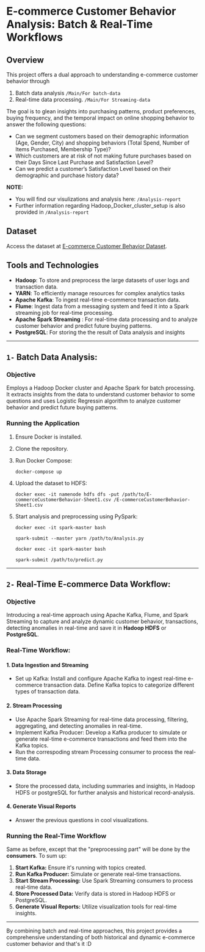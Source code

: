 # E-commerce Customer Behavior Analysis: Batch & Real-Time Workflows

## Overview
This project offers a dual approach to understanding e-commerce customer behavior through 
1. Batch data analysis ```/Main/For batch-data```
2. Real-time data processing. ```/Main/For Streaming-data```

The goal is to glean insights into purchasing patterns, product preferences, buying frequency, and the temporal impact on online shopping behavior to answer the following questions:

- Can we segment customers based on their demographic information (Age, Gender, City) and shopping behaviors (Total Spend, Number of Items Purchased, Membership Type)?
- Which customers are at risk of not making future purchases based on their Days Since Last Purchase and Satisfaction Level?
- Can we predict a customer’s Satisfaction Level based on their demographic and purchase history data?

**NOTE:** 
- You will find our visulizations and analysis here: ```/Analysis-report```
- Further information regarding Hadoop_Docker_cluster_setup is also provided in ```/Analysis-report```
## Dataset
Access the dataset at [E-commerce Customer Behavior Dataset](https://www.kaggle.com/datasets/uom190346a/e-commerce-customer-behavior-dataset).

## Tools and Technologies

- **Hadoop**:  To store and preprocess the large datasets of user logs and transaction data.
- **YARN**: To efficiently manage resources for complex analytics tasks
- **Apache Kafka**: To ingest real-time e-commerce transaction data.
- **Flume**: Ingest data from a messaging system and feed it into a Spark streaming job for real-time processing.
- **Apache Spark Streaming** : For real-time data processing and to analyze customer behavior and predict future buying patterns.
- **PostgreSQL**: For storing  the the result of Data analysis and insights

---
## `1-` Batch Data Analysis:

### Objective

Employs a Hadoop Docker cluster and Apache Spark for batch processing. It extracts insights from the data to understand customer behavior to some questions and uses Logistic Regressin algorithm to analyze customer behavior and predict future buying patterns.

### Running the Application

1. Ensure Docker is installed.
2. Clone the repository.
3. Run Docker Compose:
 
    ```
    docker-compose up
    ```
4. Upload the dataset to HDFS:
    ```
    docker exec -it namenode hdfs dfs -put /path/to/E-commerceCustomerBehavior-Sheet1.csv /E-commerceCustomerBehavior-Sheet1.csv
    ```
5. Start analysis and preprocessing using PySpark:
    ```
    docker exec -it spark-master bash 
    ```
    ```
    spark-submit --master yarn /path/to/Analysis.py
    ```
    ```
    docker exec -it spark-master bash 
    ```
    ```
    spark-submit /path/to/predict.py
    ```
---

## `2-` Real-Time E-commerce Data Workflow:

### Objective
Introducing a real-time approach using Apache Kafka, Flume, and Spark Streaming to capture and analyze dynamic customer behavior, transactions, detecting anomalies in real-time and save it in **Hadoop HDFS** or **PostgreSQL**.


### Real-Time Workflow:

#### 1. Data Ingestion and Streaming
- Set up Kafka: Install and configure Apache Kafka to ingest real-time e-commerce transaction data. Define Kafka topics to categorize different types of transaction data.

#### 2. Stream Processing
- Use Apache Spark Streaming for real-time data processing, filtering, aggregating, and detecting anomalies in real-time.
- Implement Kafka Producer: Develop a Kafka producer to simulate or generate real-time e-commerce transactions and feed them into the Kafka topics.
- Run the correspoding stream Processing consumer to process the real-time data.


#### 3. Data Storage
- Store the processed data, including summaries and insights, in Hadoop HDFS or postgreSQL for further analysis and historical record-analysis.

#### 4. Generate Visual Reports
- Answer the previous questions in cool visualizations.


### Running the Real-Time Workflow

Same as before, except that the "preprocessing part" will be done by the **consumers**. To sum up:

1. **Start Kafka:** Ensure it's running with topics created.
2. **Run Kafka Producer:** Simulate or generate real-time transactions.
3. **Start Stream Processing:** Use Spark Streaming consumers to process real-time data.
4. **Store Processed Data:** Verify data is stored in Hadoop HDFS or PostgreSQL.
5. **Generate Visual Reports:** Utilize visualization tools for real-time insights.
---
By combining batch and real-time approaches, this project provides a comprehensive understanding of both historical and dynamic e-commerce customer behavior and that's it :D
